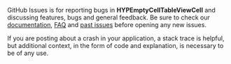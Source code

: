 GitHub Issues is for reporting bugs in **HYPEmptyCellTableViewCell** and discussing features, bugs and general feedback. Be sure to check our [documentation](http://cocoadocs.org/docsets/HYPEmptyCellTableViewCell), [FAQ](https://github.com/hyperoslo/HYPEmptyCellTableViewCell/wiki/FAQ) and [past issues](https://github.com/hyperoslo/HYPEmptyCellTableViewCell/issues?state=closed) before opening any new issues.

If you are posting about a crash in your application, a stack trace is helpful, but additional context, in the form of code and explanation, is necessary to be of any use.
